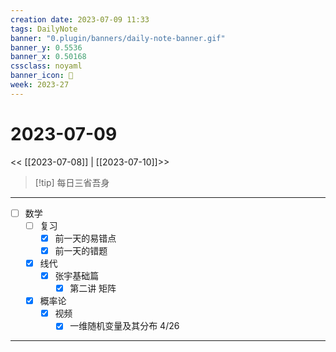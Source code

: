 ```yaml
---
creation date: 2023-07-09 11:33
tags: DailyNote
banner: "0.plugin/banners/daily-note-banner.gif"
banner_y: 0.5536
banner_x: 0.50168
cssclass: noyaml
banner_icon: 💌
week: 2023-27
---
```


# 2023-07-09

<< [[2023-07-08]] | [[2023-07-10]]>>


> [!tip] 每日三省吾身
> 

---

- [ ] 数学
	- [ ] 复习
		- [x] 前一天的易错点
		- [x] 前一天的错题
	- [x] 线代
		- [x] 张宇基础篇
			- [x] 第二讲 矩阵
	- [x] 概率论
		- [x] 视频
			- [x] 一维随机变量及其分布 4/26

---


